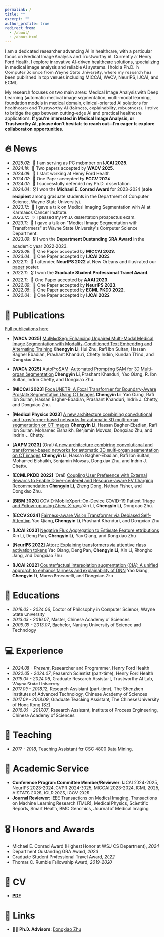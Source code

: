 ```yaml
---
permalink: /
title: ""
excerpt: ""
author_profile: true
redirect_from: 
  - /about/
  - /about.html
---
```


<span class='anchor' id='about-me'></span>
I am a dedicated researcher advancing AI in healthcare, with a particular focus on Medical Image Analysis and Trustworthy AI. Currently at Henry Ford Health, I explore innovative AI-driven healthcare solutions, specializing in medical image analysis and reliable AI systems. I hold a Ph.D. in Computer Science from Wayne State University, where my research has been published in top venues including MICCAI, WACV, NeurIPS, IJCAI, and ECML.

My research focuses on two main areas: Medical Image Analysis with Deep Learning (automatic medical image segmentation, multi-modal learning, foundation models in medical domain, clinical-oriented AI solutions for healthcare) and Trustworthy AI (fairness, explainability, robustness). I strive to bridge the gap between cutting-edge AI and practical healthcare applications. **If you’re interested in Medical Image Analysis, or Trustworthy AI,  please don’t hesitate to reach out—I’m eager to explore collaboration opportunities.**

# 🔥 News  
- *2025.02*: &nbsp;💼 I am serving as PC mebmber on **IJCAI 2025**.
- *2024.10*: &nbsp;🎉 Two papers accepted by **WACV 2025**.
- *2024.08*: &nbsp;💼 I start working at Henry Ford Health. 
- *2024.07*: &nbsp;🎉 One Paper accepted by **ECCV 2024**.
- *2024.07*: &nbsp;🎉 I successfully defended my Ph.D. dissertation.
- *2024.04*: &nbsp;🎖 I won the **Michael E. Conrad Award** for 2023-2024 (**sole recipient** among graduate students in the Department of Computer Science, Wayne State University).
- *2023.12*: &nbsp;💼 I gave a talk on Medical Imaging Segmentation with AI at Karmanos Cancer Institute.
- *2023.12*: &nbsp;✨ I passed my Ph.D. dissertation prospectus exam.
- *2023.11*: &nbsp;💼 I gave a talk on "Medical Image Segmentation with Transformers" at Wayne State University's Computer Science Department.
- *2023.09*: &nbsp;🎖 I won the **Department Oustanding GRA Award** in the academic year 2022-2023.
- *2023.06*: &nbsp;🎉 One Paper accepted by **MICCAI 2023**.
- *2023.04*: &nbsp;🎉 One Paper accepted by **IJCAI 2023**.
- *2022.11*: &nbsp;🚁 I attended **NeurIPS 2022** at New Orleans and illustrated our [paper](https://proceedings.neurips.cc/paper_files/paper/2022/file/20e45668fefa793bd9f2edf19be12c4b-Paper-Conference.pdf) poster.
- *2022.11*: &nbsp;🎖 I won the **Graduate Student Professional Travel Award**.
- *2022.11*: &nbsp;🎉 One Paper accepted by **AAAI 2023**.
- *2022.09*: &nbsp;🎉 One Paper accepted by **NeurIPS 2023**.
- *2022.06*: &nbsp;🎉 One Paper accepted by **ECML PKDD 2022**.
- *2022.04*: &nbsp;🎉 One Paper accepted by **IJCAI 2022**.

# 📝 Publications 
[Full publications here](https://scholar.google.com/citations?user=GeL7DtsAAAAJ&hl=en)

- **[WACV 2025]** [MulModSeg: Enhancing Unpaired Multi-Modal Medical Image Segmentation with Modality-Conditioned Text Embedding and Alternating Training](https://arxiv.org/pdf/2411.15576) **Chengyin Li**, Hui Zhu, Rafi Ibn Sultan, Hassan Bagher Ebadian, Prashant Khanduri, Chetty Indrin, Kundan Thind, and Dongxiao Zhu.

- **[WACV 2025]** [AutoProSAM: Automated Prompting SAM for 3D Multi-organ Segmentation](https://arxiv.org/abs/2308.14936) **Chengyin Li**, Prashant Khanduri, Yao Qiang, R. Ibn Sultan, Indrin Chetty, and Dongxiao Zhu.

- **[MICCAI 2023]** [FocalUNETR: A Focal Transformer for Boundary-Aware Prostate Segmentation Using CT Images](https://link.springer.com/chapter/10.1007/978-3-031-43898-1_57) 
**Chengyin Li**, Yao Qiang, Rafi Ibn Sultan, Hassan Bagher-Ebadian, Prashant Khanduri, Indrin J. Chetty, and Dongxiao Zhu.

- **[Medical Physics 2023]** [A new architecture combining convolutional and transformer‐based networks for automatic 3D multi‐organ segmentation on CT images](https://aapm.onlinelibrary.wiley.com/doi/pdf/10.1002/mp.16750) **Chengyin Li**, Hassan Bagher‐Ebadian, Rafi Ibn Sultan, Mohamed Elshaikh, Benjamin Movsas, Dongxiao Zhu, and Indrin J. Chetty.

- **[AAPM 2023]** (Oral) [A new architecture combining convolutional and transformer‐based networks for automatic 3D multi‐organ segmentation on CT images](https://aapm.confex.com/aapm/2023am/meetingapp.cgi/Paper/3328) **Chengyin Li**, Hassan Bagher‐Ebadian, Rafi Ibn Sultan, Mohamed Elshaikh, Benjamin Movsas, Dongxiao Zhu, and Indrin J. Chetty.

- **[ECML PKDD 2022]** (Oral) [Coupling User Preference with External Rewards to Enable Driver-centered and Resource-aware EV Charging Recommendation](https://arxiv.org/pdf/2210.12693) **Chengyin Li**, Zheng Dong, Nathan Fisher, and Dongxiao Zhu.

- **[BIBM 2020]** [COVID-MobileXpert: On-Device COVID-19 Patient Triage and Follow-up using Chest X-rays](https://www.computer.org/csdl/proceedings-article/bibm/2020/09313217/1qmfVqaDpba) Xin Li, **Chengyin Li**, Dongxiao Zhu.

- **[ECCV 2024]** [Fairness-aware Vision Transformer via Debiased Self-Attention](https://arxiv.org/pdf/2301.13803.pdf) 
  Yao Qiang, **Chengyin Li**, Prashant Khanduri, and Dongxiao Zhu

- **[IJCAI 2023]** [Negative Flux Aggregation to Estimate Feature Attributions](https://arxiv.org/pdf/2301.06989.pdf) 
Xin Li, Deng Pan, **Chengyin Li**, Yao Qiang, and Dongxiao Zhu

- **[NeurIPS 2022]** [Attcat: Explaining transformers via attentive class activation tokens](https://proceedings.neurips.cc/paper_files/paper/2022/file/20e45668fefa793bd9f2edf19be12c4b-Paper-Conference.pdf) 
  Yao Qiang, Deng Pan, **Chengyin Li**, Xin Li, Rhongho Jang, and Dongxiao Zhu

- **[IJCAI 2022]** [Counterfactual interpolation augmentation (CIA): A unified approach to enhance fairness and explainability of DNN](https://www.ijcai.org/proceedings/2022/0103.pdf) 
Yao Qiang, **Chengyin Li**, Marco Brocanelli, and Dongxiao Zhu


# 📖 Educations
- *2019.09 - 2024.06*, Doctor of Philosophy in Computer Science, Wayne State University
- *2013.09 - 2016.07*, Master, Chinese Academy of Sciences
- *2009.09 - 2013.07*, Bachelor, Nanjing University of Science and Technology

# 💻 Experience
- *2024.08 - Present*, Researcher and Programmer, Henry Ford Health
- *2022.05 - 2024.07*, Reaserch Scientist (part-time), Henry Ford Health
- *2019.09 - 2024.06*, Graduate Research Assistant, Trustworthy AI Lab, Wayne State University
- *2017.09 - 2018.12*, Research Assistant (part-time), The Shenzhen Institutes of Advanced Technology, Chinese Academy of Sciences
- *2017.09 - 2018.09*, Graduate Teaching Assistant, The Chinese University of Hong Kong (SZ)
- *2016.09 – 2017.07*, Research Assistant, Institute of Process Engineering, Chinese Academy of Sciences 
 
# 📃 Teaching
- *2017 - 2018*, Teaching Assistant for CSC 4800 Data Mining.

# 💼 Academic Service
- **Conference Program Committee Member/Reviewer**: IJCAI 2024-2025, NeurIPS 2023-2024, CVPR 2024-2025, MICCAI 2023-2024, ICML 2025, AISTATS 2025, ICLR 2025, ICCV 2025
- **Journal Reviewer**: IEEE Transactions on Medical Imaging, Transactions on Machine Learning Research (TMLR), Medical Physics, Scientific Reports, Smart Health, BMC Genomics, Journal of Medical Imaging


# 🎖 Honors and Awards
- Michael E. Conrad Award (Highest Honor at WSU CS Department), *2024*
- Department Oustanding GRA Award, *2023*
- Graduate Student Professional Travel Award, *2022*
- Thomas C. Rumble Fellowship Award, *2019-2020*

# 💼 CV
- **[PDF](chengyin_cv.pdf)**

# 🔗 Links
- 👨‍🏫 **Ph.D. Advisors**: [Dongxiao Zhu](https://dongxiaozhu.github.io/)
